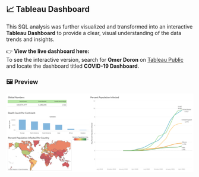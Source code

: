 ## 📈 Tableau Dashboard

This SQL analysis was further visualized and transformed into an interactive **Tableau Dashboard** to provide a clear, visual understanding of the data trends and insights.

👉 **View the live dashboard here:**  
To see the interactive version, search for **Omer Doron** on [Tableau Public](https://public.tableau.com) and locate the dashboard titled **COVID-19 Dashboard**.

### 🖼️ Preview
![Dashboard Preview](docs/COVID-19%20Dashboard.png)
